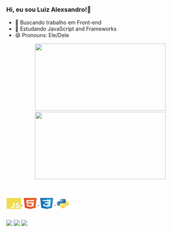 ### Hi, eu sou Luiz Alexsandro!👋



- 🔭 Buscando trabalho em Front-end
- 🌱 Estudando JavaScript and Frameworks
- 😄 Pronouns: Ele/Dele

<div align="center">
  <a href="https://github.com/Luizalexsandro99">
  <img height="180em" width="350px" src="https://github-readme-stats.vercel.app/api?username=Luizalexsandro99&show_icons=True&theme=dracula&include_all_commits=true&count_private=true"/>
  <img height="180em" width="350px" src="https://github-readme-stats.vercel.app/api/top-langs/?username=Luizalexsandro99&layout=compact&langs_count=7&theme=dracula"/>
</div>
  
  ##
  
  <div style="display: inline_block"><br>
  <img align="center" alt="Rafa-Js" height="30" width="40" src="https://raw.githubusercontent.com/devicons/devicon/master/icons/javascript/javascript-plain.svg">
  <img align="center" alt="Rafa-HTML" height="30" width="40" src="https://raw.githubusercontent.com/devicons/devicon/master/icons/html5/html5-original.svg">
  <img align="center" alt="Rafa-CSS" height="30" width="40" src="https://raw.githubusercontent.com/devicons/devicon/master/icons/css3/css3-original.svg">
  <img align="center" alt="Rafa-Python" height="30" width="40" src="https://raw.githubusercontent.com/devicons/devicon/master/icons/python/python-original.svg">
  
</div>
  
  ##
  
  <div >
  <a href="https://instagram.com/luizalexxsandro" target="_blank"><img src="https://img.shields.io/badge/-Instagram-%23E4405F?style=for-the-badge&logo=instagram&logoColor=white" target="_blank"></a>
  <a href = "mailto:luizalexxsandro99@gmail.com"><img src="https://img.shields.io/badge/-Gmail-%23333?style=for-the-badge&logo=gmail&logoColor=white" target="_blank"></a>
  <a href="https://www.linkedin.com/in/luiz-alexsandro-a91861235" target="_blank"><img src="https://img.shields.io/badge/-LinkedIn-%230077B5?style=for-the-badge&logo=linkedin&logoColor=white" target="_blank"></a> 
  </div>
